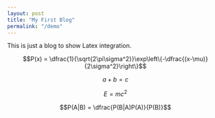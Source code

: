 ```yaml
---
layout: post
title: "My First Blog"
permalink: "/demo"
---
```

This is just a blog to show Latex integration. 

$$P(x) = \dfrac{1}{\sqrt{2\pi\sigma^2}}\exp\left\{-\dfrac{(x-\mu)}{2\sigma^2}\right\}$$

$$a+b=c$$

$$E=mc^2$$

$$P(A|B) = \dfrac{P(B|A)P(A)}{P(B)}$$